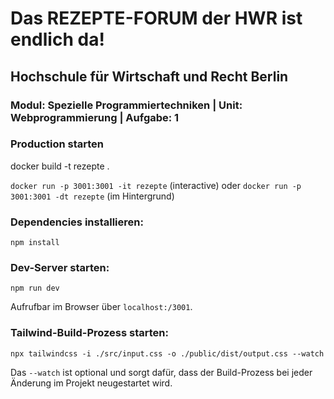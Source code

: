 # Das REZEPTE-FORUM der HWR ist endlich da!
## Hochschule für Wirtschaft und Recht Berlin
### Modul: Spezielle Programmiertechniken | Unit: Webprogrammierung | Aufgabe: 1

### Production starten

docker build -t rezepte .

`docker run -p 3001:3001 -it rezepte` (interactive)
oder
`docker run -p 3001:3001 -dt rezepte` (im Hintergrund)
### Dependencies installieren:
```
npm install
```
### Dev-Server starten:
```
npm run dev
```
Aufrufbar im Browser über ```localhost:/3001```.

### Tailwind-Build-Prozess starten:
```
npx tailwindcss -i ./src/input.css -o ./public/dist/output.css --watch
```
Das 
```--watch``` ist optional und sorgt dafür, dass der Build-Prozess bei jeder Änderung im Projekt neugestartet wird.
